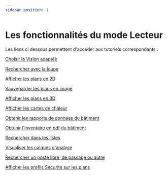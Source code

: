 ```yaml
---
sidebar_position: 1
---
```


# Les fonctionnalités du mode Lecteur

<Youtube code="T9C7k2dElBE"/>



Les liens ci dessous permettent d'accéder aux tutoriels correspondants :

[Choisir la Vision adaptée](/docs/courses/views/planviews.md)

[Rechercher avec la loupe](/docs/courses/find/wenfindcourse.md)

[Afficher les plans en 2D](/docs/courses/views/2Dviews.md)

[Sauvegarder les plans en image](/docs/courses/views/planexport.md)

[Afficher les plans en 3D](/docs/courses/views/3Dviews.md)

[Afficher les cartes de chaleur](/docs/courses/views/heatmap.md)

[Obtenir les rapports de données du bâtiment](/docs/tutorials/BuildingData/Buildingdashboard/Buildingreporting.md)

[Obtenir l'inventaire en pdf du bâtiment](/docs/tutorials/BuildingData/Buildinginventory.md)

[Rechercher dans les listes](/docs/courses/find/listfindcourse.md)

[Visualiser les calques d'analyse](/docs/tutorials/dimensionType/create.md#visualiser-les-calques-danalyse)

[Rechercher un poste libre, de passage ou autre](/docs/courses/views/2Dviews.md#afficher-l%C3%A9tat-des-postes-de-travail-sur-le-plan)

[Afficher les profils Sécurité sur les plans](/docs/tutorials/person/personSecurityProfile/list.md#visualiser-les-profils-s%C3%A9curit%C3%A9-sur-les-plans)



